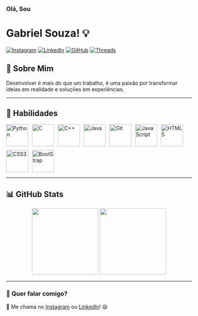 ### Olá, Sou  
# Gabriel Souza! 💡

[![Instagram](https://img.shields.io/badge/Instagram-E4405F?style=for-the-badge&logo=instagram&logoColor=white)](https://www.instagram.com/gabrielsoual/)
[![LinkedIn](https://img.shields.io/badge/LinkedIn-0077B5?style=for-the-badge&logo=linkedin&logoColor=white)](https://www.linkedin.com/in/gabrielsouzaon/)
[![GitHub](https://img.shields.io/badge/GitHub-181717?style=for-the-badge&logo=github&logoColor=white)](https://github.com/gabrielsouzaon)
[![Threads](https://img.shields.io/badge/Threads-000000?style=for-the-badge&logo=threads&logoColor=white)](https://www.threads.net/@gabrielsoual)

## 🚀 Sobre Mim
Desenvolver é mais do que um trabalho, é uma paixão por transformar ideias em realidade e soluções em experiências.

---

## 🚀 Habilidades
<div style="display: flex; flex-wrap: wrap; gap: 10px;">
    <img src="https://cdn.jsdelivr.net/gh/devicons/devicon/icons/python/python-original.svg" title="Python" alt="Python" width="60" height="60"/>
    <img src="https://cdn.jsdelivr.net/gh/devicons/devicon/icons/c/c-original.svg" title="C" alt="C" width="60" height="60"/>
    <img src="https://cdn.jsdelivr.net/gh/devicons/devicon/icons/cplusplus/cplusplus-original.svg" title="C++" alt="C++" width="60" height="60"/>
    <img src="https://cdn.jsdelivr.net/gh/devicons/devicon/icons/java/java-original.svg" title="Java" alt="Java" width="60" height="60"/>
    <img src="https://cdn3.iconfinder.com/data/icons/social-media-2169/24/social_media_social_media_logo_git-512.png" title="Java" alt="Git" width="60" height="60"/>
    <img src="https://cdn.jsdelivr.net/gh/devicons/devicon/icons/javascript/javascript-original.svg" title="JavaScript" alt="JavaScript" width="60" height="60"/>
    <img src="https://cdn.jsdelivr.net/gh/devicons/devicon/icons/html5/html5-original.svg" title="HTML5" alt="HTML5" width="60" height="60"/>
    <img src="https://cdn.jsdelivr.net/gh/devicons/devicon/icons/css3/css3-original.svg" title="CSS3" alt="CSS3" width="60" height="60"/>
    <img src="https://brandslogos.com/wp-content/uploads/thumbs/bootstrap-logo-vector.svg" title="BootStrap" alt="BootStrap" width="60" height="60"/>
</div>

---

## 📊 GitHub Stats
<div align="center">
  <img height="180em" src="https://github-readme-stats.vercel.app/api?username=gabrielsouzaon&show_icons=true&theme=dark"/>
  <img height="180em" src="https://github-readme-stats.vercel.app/api/top-langs/?username=gabrielsouzaon&layout=compact&langs_count=7&theme=dark"/>
</div>

---

### 💬 Quer falar comigo?
📩 Me chama no [Instagram](https://www.instagram.com/gabrielsoual/) ou [LinkedIn](https://www.linkedin.com/in/gabrielsouzaon/)! 😃
